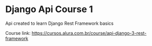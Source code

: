# Django Api Course 1

Api created to learn Django Rest Framework basics

Course link: https://cursos.alura.com.br/course/api-django-3-rest-framework
